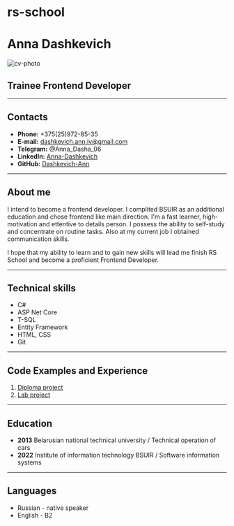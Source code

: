 # rs-school
# Anna Dashkevich
![cv-photo]()
## Trainee Frontend Developer
*****
## Contacts
* **Phone:** +375(25)972-85-35
* **E-mail:** dashkevich.ann.iv@gmail.com 
* **Telegram:** @Anna_Dasha_06
* **LinkedIn:** [Anna-Dashkevich](https://www.linkedin.com/in/anna-dashkevich-472209177)
* **GitHub:** [Dashkevich-Ann](https://github.com/Dashkevich-Ann)
*****
## About me
I intend to become a frontend developer. I complited BSUIR as an additional education and chose frontend like main direction. I'm a fast learner, high-motivation and ettentive to details person. I possess the ability to self-study and concentrate on routine tasks. Also at my current job I obtained communication skills.

I hope that my ability to learn and to gain new skills will lead me finish RS School and  become a proficient Frontend Developer.
*****
## Technical skills
* C#
* ASP Net Core
* T-SQL
* Entity Framework
* HTML, CSS
* Git
*****
## Code Examples and Experience
1. [Diploma project](https://github.com/Dashkevich-Ann/Personal-Finance-Web)
2. [Lab project](https://github.com/Dashkevich-Ann/Web_Technologies_Dashkevich_90331)
*****
## Education
* **2013** Belarusian national technical university / Technical operation of cars
* **2022** Institute of information technology BSUIR / Software information systems
*****
## Languages
* Russian - native speaker
* English - B2
